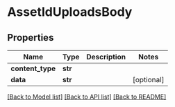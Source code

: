 # AssetIdUploadsBody

## Properties
Name | Type | Description | Notes
------------ | ------------- | ------------- | -------------
**content_type** | **str** |  | 
**data** | **str** |  | [optional] 

[[Back to Model list]](../README.md#documentation-for-models) [[Back to API list]](../README.md#documentation-for-api-endpoints) [[Back to README]](../README.md)


